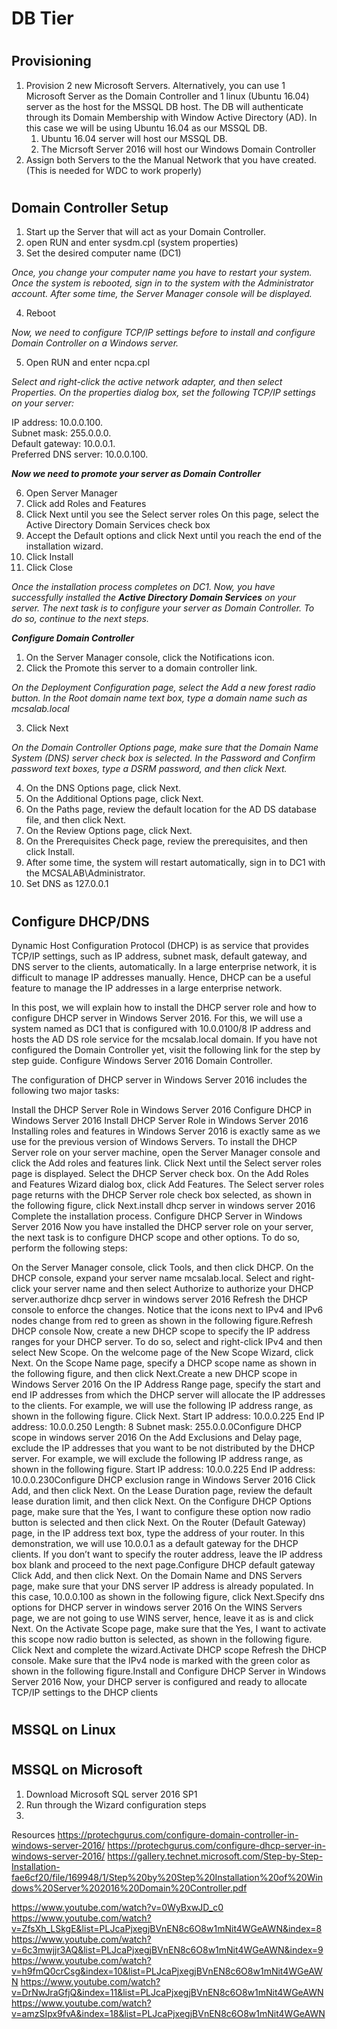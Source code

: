 # <h1> DB Tier
# <h2> Provisioning

1. Provision 2 new Microsoft Servers. Alternatively, you can use 1 Microsoft Server as the Domain Controller and 1 linux (Ubuntu 16.04) server as the host for the MSSQL DB host. The DB will authenticate through its Domain Membership with Window Active Directory (AD). In this case we will be using Ubuntu 16.04 as our MSSQL DB. 
	1. Ubuntu 16.04 server will host our MSSQL DB. 
	2. The Micrsoft Server 2016 will host our Windows Domain Controller 
2. Assign both Servers to the the Manual Network that you have created. (This is needed for WDC to work properly)

# <h2> Domain Controller Setup
1. Start up the Server that will act as your Domain Controller.
2. open RUN and enter sysdm.cpl (system properties)
3. Set the desired computer name (DC1) 

_Once, you change your computer name you have to restart your system. Once the system is
rebooted, sign in to the system with the Administrator account. After some time, the Server 
Manager console will be displayed._

4. Reboot

_Now, we need to configure TCP/IP settings before to install and configure Domain Controller on a Windows server._

5. Open RUN and enter ncpa.cpl  

_Select and right-click the active network adapter, and then select Properties.
On the properties dialog box, set the following TCP/IP settings on your server:_

IP address: 10.0.0.100. \
Subnet mask: 255.0.0.0. \
Default gateway: 10.0.0.1. \
Preferred DNS server: 10.0.0.100. 

_**Now we need to promote your server as Domain Controller**_

6. Open Server Manager
7. Click add Roles and Features
8. Click Next until you see the Select server roles On this page, select the Active Directory Domain Services check box
9. Accept the Default options and click Next until you reach the end of the installation wizard.
10. Click Install
11. Click Close

_Once the installation process completes on DC1. Now, you have successfully installed the **Active Directory Domain Services** on your server. The next task is to configure your server as Domain Controller. To do so, continue to the next steps._

_**Configure Domain Controller**_
1. On the Server Manager console, click the Notifications icon.
2. Click the Promote this server to a domain controller link.

_On the Deployment Configuration page, select the Add a new forest radio button. In the Root domain name text box, type a domain name such as mcsalab.local_

3. Click Next

_On the Domain Controller Options page, make sure that the Domain Name System (DNS) server check box is selected. In the Password and Confirm password text boxes, type a DSRM password, and then click Next._

4. On the DNS Options page, click Next.
5. On the Additional Options page, click Next.
6. On the Paths page, review the default location for the AD DS database file, and then click Next.
7. On the Review Options page, click Next.
8. On the Prerequisites Check page, review the prerequisites, and then click Install.
9. After some time, the system will restart automatically, sign in to DC1 with the MCSALAB\Administrator.
10. Set DNS as 127.0.0.1

# <h2> Configure DHCP/DNS
Dynamic Host Configuration Protocol (DHCP) is as service that provides TCP/IP settings, such as IP address, subnet mask, default gateway, and DNS server to the clients, automatically. In a large enterprise network, it is difficult to manage IP addresses manually. Hence, DHCP can be a useful feature to manage the IP addresses in a large enterprise network.

In this post, we will explain how to install the DHCP server role and how to configure DHCP server in Windows Server 2016. For this, we will use a system named as DC1 that is configured with 10.0.0100/8 IP address and hosts the AD DS role service for the mcsalab.local domain. If you have not configured the Domain Controller yet, visit the following link for the step by step guide.
Configure Windows Server 2016 Domain Controller.

The configuration of DHCP server in Windows Server 2016 includes the following two major tasks:

Install the DHCP Server Role in Windows Server 2016
Configure DHCP in Windows Server 2016
Install DHCP Server Role in Windows Server 2016
Installing roles and features in Windows Server 2016 is exactly same as we use for the previous version of Windows Servers. To install the DHCP Server role on your server machine, open the Server Manager console and click the Add roles and features link. Click Next until the Select server roles page is displayed.
Select the DHCP Server check box. On the Add Roles and Features Wizard dialog box, click Add Features.
The Select server roles page returns with the DHCP Server role check box selected, as shown in the following figure, click Next.install dhcp server in windows server 2016
Complete the installation process.
Configure DHCP Server in Windows Server 2016
Now you have installed the DHCP server role on your server, the next task is to configure DHCP scope and other options. To do so, perform the following steps:

On the Server Manager console, click Tools, and then click DHCP.
On the DHCP console, expand your server name mcsalab.local.
Select and right-click your server name and then select Authorize to authorize your DHCP server.authorize dhcp server in windows server 2016
Refresh the DHCP console to enforce the changes. Notice that the icons next to IPv4 and IPv6 nodes change from red to green as shown in the following figure.Refresh DHCP console
Now, create a new DHCP scope to specify the IP address ranges for your DHCP server. To do so, select and right-click IPv4 and then select New Scope.
On the welcome page of the New Scope Wizard, click Next.
On the Scope Name page, specify a DHCP scope name as shown in the following figure, and then click Next.Create a new DHCP scope in Windows Server 2016
On the IP Address Range page, specify the start and end IP addresses from which the DHCP server will allocate the IP addresses to the clients. For example, we will use the following IP address range, as shown in the following figure. Click Next.
Start IP address: 10.0.0.225
End IP address: 10.0.0.250
Length: 8
Subnet mask: 255.0.0.0Configure DHCP scope in windows server 2016
On the Add Exclusions and Delay page, exclude the IP addresses that you want to be not distributed by the DHCP server. For example, we will exclude the following IP address range, as shown in the following figure.
Start IP address: 10.0.0.225
End IP address: 10.0.0.230Configure DHCP exclusion range in Windows Server 2016
Click Add, and then click Next. On the Lease Duration page, review the default lease duration limit, and then click Next.
On the Configure DHCP Options page, make sure that the Yes, I want to configure these option now radio button is selected and then click Next.
On the Router (Default Gateway) page, in the IP address text box, type the address of your router. In this demonstration, we will use 10.0.0.1 as a default gateway for the DHCP clients. If you don’t want to specify the router address, leave the IP address box blank and proceed to the next page.Configure DHCP default gateway
Click Add, and then click Next. On the Domain Name and DNS Servers page, make sure that your DNS server IP address is already populated. In this case, 10.0.0.100 as shown in the following figure, click Next.Specify dns options for DHCP server in windows server 2016
On the WINS Servers page, we are not going to use WINS server, hence, leave it as is and click Next.
On the Activate Scope page, make sure that the Yes, I want to activate this scope now radio button is selected, as shown in the following figure. Click Next and complete the wizard.Activate DHCP scope
Refresh the DHCP console. Make sure that the IPv4 node is marked with the green color as shown in the following figure.Install and Configure DHCP Server in Windows Server 2016
Now, your DHCP server is configured and ready to allocate TCP/IP settings to the DHCP clients

# <h2> MSSQL on Linux


# <h2> MSSQL on Microsoft
1. Download Microsoft SQL server 2016 SP1
2. Run through the Wizard configuration steps
3. 


Resources 
https://protechgurus.com/configure-domain-controller-in-windows-server-2016/
https://protechgurus.com/configure-dhcp-server-in-windows-server-2016/
https://gallery.technet.microsoft.com/Step-by-Step-Installation-fae6cf20/file/169948/1/Step%20by%20Step%20Installation%20of%20Windows%20Server%202016%20Domain%20Controller.pdf

https://www.youtube.com/watch?v=0WyBxwJD_c0
https://www.youtube.com/watch?v=ZfsXh_LSkgE&list=PLJcaPjxegjBVnEN8c6O8w1mNit4WGeAWN&index=8
https://www.youtube.com/watch?v=6c3mwjjr3AQ&list=PLJcaPjxegjBVnEN8c6O8w1mNit4WGeAWN&index=9
https://www.youtube.com/watch?v=h9fmQ0crCsg&index=10&list=PLJcaPjxegjBVnEN8c6O8w1mNit4WGeAWN
https://www.youtube.com/watch?v=DrNwJraGfjQ&index=11&list=PLJcaPjxegjBVnEN8c6O8w1mNit4WGeAWN
https://www.youtube.com/watch?v=amzSIpx9fvA&index=18&list=PLJcaPjxegjBVnEN8c6O8w1mNit4WGeAWN
